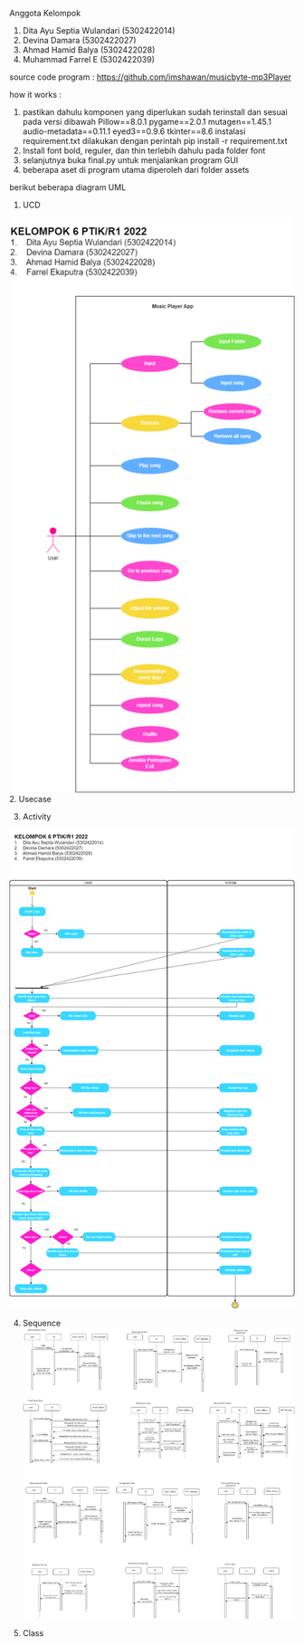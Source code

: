 Anggota Kelompok
1.  Dita Ayu Septia Wulandari (5302422014)
2.  Devina Damara (5302422027)
3.  Ahmad Hamid Balya (5302422028)
4.  Muhammad Farrel E (5302422039)

source code program : https://github.com/imshawan/musicbyte-mp3Player

how it works :
1.  pastikan dahulu komponen yang diperlukan sudah terinstall dan sesuai pada versi dibawah
      Pillow==8.0.1
      pygame==2.0.1
      mutagen==1.45.1
      audio-metadata==0.11.1
      eyed3==0.9.6
      tkinter==8.6
    instalasi requirement.txt dilakukan dengan perintah pip install -r requirement.txt
3.  Install font bold, reguler, dan thin terlebih dahulu pada folder font
4. selanjutnya buka final.py untuk menjalankan program GUI
5. beberapa aset di program utama diperoleh dari folder assets

berikut beberapa diagram UML
1.  UCD

   ![Alt text](https://github.com/farrelekaputra/tugasPBO/blob/main/diagrams/ucd.png)
2.  Usecase

3.  Activity

   ![Alt text](https://github.com/farrelekaputra/tugasPBO/blob/main/diagrams/activity.png)
   
4.  Sequence
   ![Alt text](https://github.com/farrelekaputra/tugasPBO/blob/main/diagrams/sequence.png)

5.  Class
